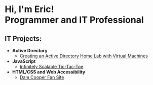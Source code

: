 <h1>Hi, I'm Eric! <br/>Programmer and IT Professional</h1>

<h2>IT Projects:</h2>

- <b>Active Directory</b>
  - [Creating an Active Directory Home Lab with Virtual Machines](https://github.com/guruthos/ActiveDirectoryHomeLab)
- <b>JavaScript</b>
  - [Infinitely Scalable Tic-Tac-Toe](https://github.com/guruthos/TicTacToe)
- <b>HTML/CSS and Web Accessibility</b>
  - [Dale Cooper Fan Site](https://github.com/guruthos/DaleCooperFanSite)
